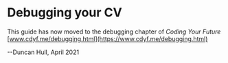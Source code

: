 # Debugging your CV

This guide has now moved to the debugging chapter of *Coding Your Future* [www.cdyf.me/debugging.html](https://www.cdyf.me/debugging.html)

--Duncan Hull, April 2021
